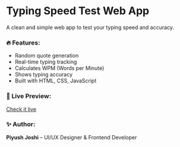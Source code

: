 # Typing Speed Test Web App

A clean and simple web app to test your typing speed and accuracy.

### 🔥 Features:
- Random quote generation
- Real-time typing tracking
- Calculates WPM (Words per Minute)
- Shows typing accuracy
- Built with HTML, CSS, JavaScript

### 🚀 Live Preview:
[Check it live](https://piyush2707.github.io/typing-ui/)

### ✨ Author:
**Piyush Joshi** – UI/UX Designer & Frontend Developer
